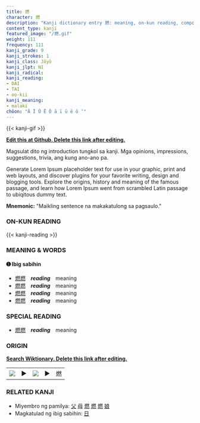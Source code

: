 ```yaml
---
title: 燃
character: 燃
description: "Kanji dictionary entry 燃: meaning, on-kun reading, compounds, origin, related kanji"
content_type: kanji
featured_image: "/燃.gif"
weight: 111
frequency: 111
kanji_grade: 9
kanji_strokes: 1
kanji_class: Jōyō
kanji_jlpt: N1
kanji_radical: 
kanji_reading: 
- DAI
- TAI
- oo-kii
kanji_meaning:
- malaki
chōon: "Ā Ī Ū Ē Ō ā ī ū ē ō ’"
---
```

[//]: # (Don't edit the line below. Kanji animated GIF code is automatically generated.)
{{< kanji-gif >}}

[//]: # (Edit below this line.)

**[Edit this at Github. Delete this link after editing.](https://github.com/tim0g/tim/tree/main/content/kanji/燃/index.md)**

Magsulat dito ng introduction tungkol sa kanji. Mga opinions, impressions, suggestions, trivia, ang kung ano-ano pa.

Generate Lorem Ipsum placeholder text for use in your graphic, print and web layouts, and discover plugins for your favorite writing, design and blogging tools. Explore the origins, history and meaning of the famous passage, and learn how Lorem Ipsum went from scrambled Latin passage to ubiqitous dummy text.
 
**Mnemonic:** "Maikling sentence na makakatulong sa pagsaulo."

### ON-KUN READING

[//]: # (Don't edit the line below. ON-KUN READING code is automatically generated.)
{{< kanji-reading >}}

### MEANING & WORDS

#### ➊ **Ibig sabihin**
  - [燃](../燃)[燃](../燃)　***reading***　meaning
  - [燃](../燃)[燃](../燃)　***reading***　meaning
  - [燃](../燃)[燃](../燃)　***reading***　meaning
  - [燃](../燃)[燃](../燃)　***reading***　meaning

### SPECIAL READING
  - [燃](../燃)[燃](../燃)　***reading***　meaning

### ORIGIN

**[Search Wiktionary. Delete this link after editing.](https://wiktionary.org/wiki/燃)**
<table class="kanji-table"><tr><td>
<img src="60px-燃-bronze.svg.png">
</td><td>▶</td><td>
<img src="60px-燃-oracle.svg.png">
</td><td>▶</td>
<td class="kanji-origin">燃</td>
</tr></table>

### RELATED KANJI
- Miyembro ng pamilya: [父](../父) [母](../母) [燃](../燃) [燃](../燃) [燃](../燃) [娘](../娘)
- Magkatulad ng ibig sabihin: [日](../日)
